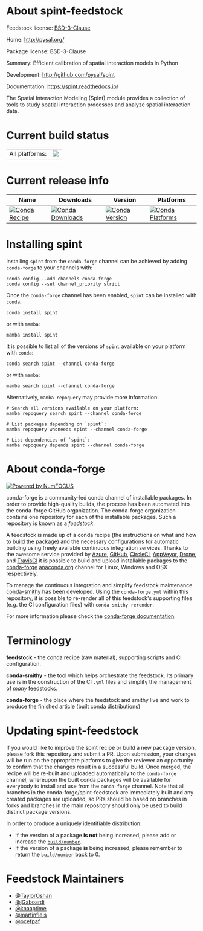 About spint-feedstock
=====================

Feedstock license: [BSD-3-Clause](https://github.com/conda-forge/spint-feedstock/blob/main/LICENSE.txt)

Home: http://pysal.org/

Package license: BSD-3-Clause

Summary: Efficient calibration of spatial interaction models in Python

Development: http://github.com/pysal/spint

Documentation: https://spint.readthedocs.io/

The Spatial Interaction Modeling (SpInt) module provides a collection of
tools to study spatial interaction processes and analyze spatial
interaction data.


Current build status
====================


<table><tr><td>All platforms:</td>
    <td>
      <a href="https://dev.azure.com/conda-forge/feedstock-builds/_build/latest?definitionId=7215&branchName=main">
        <img src="https://dev.azure.com/conda-forge/feedstock-builds/_apis/build/status/spint-feedstock?branchName=main">
      </a>
    </td>
  </tr>
</table>

Current release info
====================

| Name | Downloads | Version | Platforms |
| --- | --- | --- | --- |
| [![Conda Recipe](https://img.shields.io/badge/recipe-spint-green.svg)](https://anaconda.org/conda-forge/spint) | [![Conda Downloads](https://img.shields.io/conda/dn/conda-forge/spint.svg)](https://anaconda.org/conda-forge/spint) | [![Conda Version](https://img.shields.io/conda/vn/conda-forge/spint.svg)](https://anaconda.org/conda-forge/spint) | [![Conda Platforms](https://img.shields.io/conda/pn/conda-forge/spint.svg)](https://anaconda.org/conda-forge/spint) |

Installing spint
================

Installing `spint` from the `conda-forge` channel can be achieved by adding `conda-forge` to your channels with:

```
conda config --add channels conda-forge
conda config --set channel_priority strict
```

Once the `conda-forge` channel has been enabled, `spint` can be installed with `conda`:

```
conda install spint
```

or with `mamba`:

```
mamba install spint
```

It is possible to list all of the versions of `spint` available on your platform with `conda`:

```
conda search spint --channel conda-forge
```

or with `mamba`:

```
mamba search spint --channel conda-forge
```

Alternatively, `mamba repoquery` may provide more information:

```
# Search all versions available on your platform:
mamba repoquery search spint --channel conda-forge

# List packages depending on `spint`:
mamba repoquery whoneeds spint --channel conda-forge

# List dependencies of `spint`:
mamba repoquery depends spint --channel conda-forge
```


About conda-forge
=================

[![Powered by
NumFOCUS](https://img.shields.io/badge/powered%20by-NumFOCUS-orange.svg?style=flat&colorA=E1523D&colorB=007D8A)](https://numfocus.org)

conda-forge is a community-led conda channel of installable packages.
In order to provide high-quality builds, the process has been automated into the
conda-forge GitHub organization. The conda-forge organization contains one repository
for each of the installable packages. Such a repository is known as a *feedstock*.

A feedstock is made up of a conda recipe (the instructions on what and how to build
the package) and the necessary configurations for automatic building using freely
available continuous integration services. Thanks to the awesome service provided by
[Azure](https://azure.microsoft.com/en-us/services/devops/), [GitHub](https://github.com/),
[CircleCI](https://circleci.com/), [AppVeyor](https://www.appveyor.com/),
[Drone](https://cloud.drone.io/welcome), and [TravisCI](https://travis-ci.com/)
it is possible to build and upload installable packages to the
[conda-forge](https://anaconda.org/conda-forge) [anaconda.org](https://anaconda.org/)
channel for Linux, Windows and OSX respectively.

To manage the continuous integration and simplify feedstock maintenance
[conda-smithy](https://github.com/conda-forge/conda-smithy) has been developed.
Using the ``conda-forge.yml`` within this repository, it is possible to re-render all of
this feedstock's supporting files (e.g. the CI configuration files) with ``conda smithy rerender``.

For more information please check the [conda-forge documentation](https://conda-forge.org/docs/).

Terminology
===========

**feedstock** - the conda recipe (raw material), supporting scripts and CI configuration.

**conda-smithy** - the tool which helps orchestrate the feedstock.
                   Its primary use is in the construction of the CI ``.yml`` files
                   and simplify the management of *many* feedstocks.

**conda-forge** - the place where the feedstock and smithy live and work to
                  produce the finished article (built conda distributions)


Updating spint-feedstock
========================

If you would like to improve the spint recipe or build a new
package version, please fork this repository and submit a PR. Upon submission,
your changes will be run on the appropriate platforms to give the reviewer an
opportunity to confirm that the changes result in a successful build. Once
merged, the recipe will be re-built and uploaded automatically to the
`conda-forge` channel, whereupon the built conda packages will be available for
everybody to install and use from the `conda-forge` channel.
Note that all branches in the conda-forge/spint-feedstock are
immediately built and any created packages are uploaded, so PRs should be based
on branches in forks and branches in the main repository should only be used to
build distinct package versions.

In order to produce a uniquely identifiable distribution:
 * If the version of a package **is not** being increased, please add or increase
   the [``build/number``](https://docs.conda.io/projects/conda-build/en/latest/resources/define-metadata.html#build-number-and-string).
 * If the version of a package **is** being increased, please remember to return
   the [``build/number``](https://docs.conda.io/projects/conda-build/en/latest/resources/define-metadata.html#build-number-and-string)
   back to 0.

Feedstock Maintainers
=====================

* [@TaylorOshan](https://github.com/TaylorOshan/)
* [@jGaboardi](https://github.com/jGaboardi/)
* [@knaaptime](https://github.com/knaaptime/)
* [@martinfleis](https://github.com/martinfleis/)
* [@ocefpaf](https://github.com/ocefpaf/)


